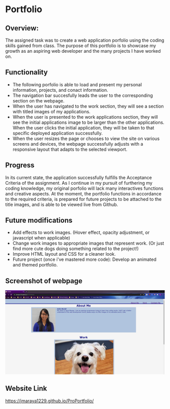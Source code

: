 # Portfolio

## Overview:
The assigned task was to create a web application porfolio using the coding skills gained from class. The purpose of this portfolio is to showcase my growth as an aspiring web developer and the many projects I have worked on. 

## Functionality
* The following porfolio is able to load and present my personal information, projects, and conact information. 
* The navigation bar succesfully leads the user to the corresponding section on the webpage. 
* When the user has navigated to the work section, they will see a section with titled images of my applications. 
* When the user is presented to the work applications section, they will see the initial applications image to be larger than the other applications. 
When the user clicks the initial application, they will be taken to that specific deployed application successfully.
* When the user resizes the page or chooses to view the site on various screens and devices, the webpage successfully adjusts with a responsive layout that adapts to the selected viewport. 

## Progress
In its current state, the application successfully fulfills the Acceptance Criteria of the assignment. As I continue in my pursuit of furthering my coding knowledge, my original porfolio will lack many interactives functions and creative aspects. 
At the moment, the portfolio functions in accordance to the required criteria, is prepared for future projects to be attached to the title images, and is able to be viewed live from Github. 

## Future modifications
* Add effects to work images. (Hover effect, opacity adjustment, or javascript when applicable)
* Change work images to appropriate images that represent work. (Or just find more cute dogs doing something related to the project!)
* Improve HTML layout and CSS for a cleaner look.
* Future project (once i've mastered more code): Develop an animated and themed portfolio. 

## Screenshot of webpage
![screenshot](Assets/Images/Screenshot.png)

## Website Link
https://jmaraya1229.github.io/ProPortfolio/